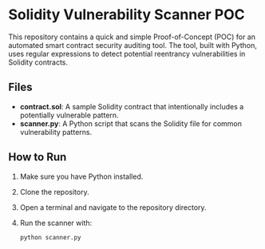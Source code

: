 # Solidity Vulnerability Scanner POC

This repository contains a quick and simple Proof-of-Concept (POC) for an automated smart contract security auditing tool. The tool, built with Python, uses regular expressions to detect potential reentrancy vulnerabilities in Solidity contracts.

## Files

- **contract.sol**: A sample Solidity contract that intentionally includes a potentially vulnerable pattern.
- **scanner.py**: A Python script that scans the Solidity file for common vulnerability patterns.

## How to Run

1. Make sure you have Python installed.
2. Clone the repository.
3. Open a terminal and navigate to the repository directory.
4. Run the scanner with:

   ```bash
   python scanner.py
